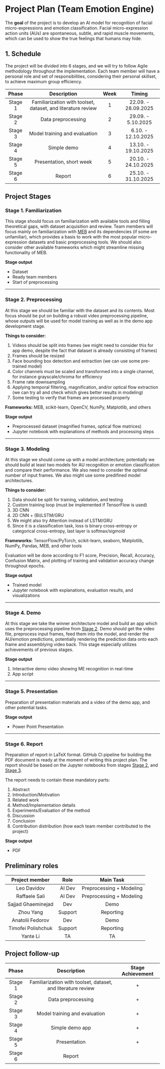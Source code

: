 # Project Plan (Team Emotion Engine)

The **goal** of the project is to develop an AI model for recognition of facial micro-expressions and emotion classification. Facial micro-expression action units (AUs) are spontaneous, subtle, and rapid muscle movements, which can be used to show the true feelings that humans may hide.

## 1. Schedule

The project will be divided into 6 stages, and we will try to follow Agile methodology throughout the implementation. Each team member will have a personal role and set of responsibilities, considering their personal skillset, to achieve maximum group efficiency.

|  Phase  |                          Description                         |Week |        Timing       |
| :-----: | :----------------------------------------------------------: |:---:| :-----------------: |
| Stage 1 | Familiarization with toolset, dataset, and literature review |  1  | 22.09. - 28.09.2025 |
| Stage 2 |                      Data preprocessing                      |  2  |  29.09. - 5.10.2025 |
| Stage 3 |                 Model training and evaluation                |  3  |  6.10. - 12.10.2025 |
| Stage 4 |                       Simple demo                            |  4  | 13.10. - 19.10.2025 |
| Stage 5 |                   Presentation, short week                   |  5  | 20.10. - 24.10.2025 |
| Stage 6 |                            Report                            |  6  | 25.10. - 31.10.2025 |

## Project Stages

### Stage 1. Familiarization

This stage should focus on familiarization with available tools and filling theoretical gaps, with dataset acquisition and review. Team members will focus mainly on familiarization with [MEB](https://github.com/tvaranka/meb) and its dependencies (if some are unfamiliar), which provides a basis to work with the most popular micro-expression datasets and basic preprocessing tools. We should also consider other available frameworks which might streamline missing functionality of MEB.

**Stage output**

* Dataset
* Ready team members
* Start of preprocessing

---

### Stage 2. Preprocessing

At this stage we should be familiar with the dataset and its contents. Most focus should be put on building a robust video preprocessing pipeline, whose outputs will be used for model training as well as in the demo app development stage.

**Things to consider:**

1. Videos should be split into frames (we might need to consider this for app demo, despite the fact that dataset is already consisting of frames)
2. Frames should be resized
3. Face bounding box detection and extraction (we can use some pre-trained model)
4. Color channels must be scaled and transformed into a single channel, for instance grayscale/chroma for efficiency
5. Frame rate downsampling
6. Applying temporal filtering, magnification, and/or optical flow extraction (we can try all and check which gives better results in modeling)
7. Some testing to verify that frames are processed properly

**Frameworks:** MEB, scikit-learn, OpenCV, NumPy, Matplotlib, and others

**Stage output**

* Preprocessed dataset (magnified frames, optical flow matrices)
* Jupyter notebook with explanations of methods and processing steps

---

### Stage 3. Modeling

At this stage we should come up with a model architecture; potentially we should build at least two models for AU recognition or emotion classification and compare their performance. We also need to consider the optimal number of input frames. We also might use some predifined model architectures.

**Things to consider:**

1. Data should be split for training, validation, and testing
2. Custom training loop (must be implemented if TensorFlow is used)
3. 3D CNN
4. 2D CNN + (Bi)LSTM/GRU
5. We might also try Attention instead of LSTM/GRU
6. Since it is a classification task, loss is binary cross-entropy or categorical cross-entropy, last layer is softmax/sigmoid

**Frameworks:** TensorFlow/PyTorch, scikit-learn, seaborn, Matplotlib, NumPy, Pandas, MEB, and other tools

Evaluation will be done according to F1 score, Precision, Recall, Accuracy, Confusion Matrix, and plotting of training and validation accuracy change throughout epochs.

**Stage output**

* Trained model
* Jupyter notebook with explanations, evaluation results, and visualizations

---

### Stage 4. Demo

At this stage we take the winner architecture model and build an app which uses the preprocessing pipeline from [Stage 2](#stage-2-preprocessing). Demo should get the video file, preprocess input frames, feed them into the model, and render the AU/emotion predictions, potentially rendering the prediction data onto each frame and assemblying video back. This stage especially utilizes achievements of previous stages.

**Stage output**

1. Interactive demo video showing ME recognition in real-time
2. App script

---

### Stage 5. Presentation

Preparation of presentation materials and a video of the demo app, and other potential tasks.

**Stage output**

* Power Point Presentation

---

### Stage 6. Report

Preparation of report in LaTeX format. GitHub CI pipeline for building the PDF document is ready at the moment of writing this project plan. The report should be based on the Jupyter notebooks from stages [Stage 2](#stage-2-preprocessing), and [Stage 3](#stage-3-modeling).

The report needs to contain these mandatory parts:
 1. Abstract
 2. Introduction/Motivation
 3. Related work 
 4. Method/Implementation details
 5. Experiments/Evaluation of the method
 6. Discussion 
 7. Conclusion 
 8. Contribution distribution (how each team member contributed to the project)

**Stage output**

* PDF

## Preliminary roles
| Project member     |    Role    |   Main Task  |
|:------------------:|:----------:|:------------:|
| Leo Davidov        |   AI Dev   | Preprocessing + Modeling |
| Raffaele Sali      |   AI Dev   | Preprocessing + Modeling |
| Sajjad Ghaeminejad |    Dev     |   Demo   |
| Zhou Yang          |  Support   |   Reporting  |
| Anatolii Fedorov   |    Dev     |   Demo  |
| Timofei Polishchuk |  Support   |   Reporting  |
| Yante Li           |     TA     |      TA      |

## Project follow-up

|  Phase  |                          Description                         |  Stage Achievement  |
| :-----: | :----------------------------------------------------------: | :-----------------: |
| Stage 1 | Familiarization with toolset, dataset, and literature review | + |
| Stage 2 |                      Data preprocessing                      | + |
| Stage 3 |                 Model training and evaluation                | + |
| Stage 4 |                        Simple demo app                       | + |
| Stage 5 |                         Presentation                         | + |
| Stage 6 |                            Report                            |  |









